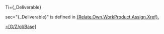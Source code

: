 Ti={_Deliverable}

sec="{_Deliverable}" is defined in <a href="#Relate.Own.WorkProduct.Sec" class="xref">{Relate.Own.WorkProduct.Assign.Xref}.

=[G/Z/ol/Base]
